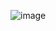 ![image]([https://github.com/mesinzer/mesinzer.github.io/assets/17992226/25138df1-d762-42a9-aba2-d5fe54fac91c](https://media.tenor.com/wCdz8tJk2l8AAAAd/%EC%9D%B4%EC%9A%A9-%EC%B6%95%EA%B5%AC.gif)https://media.tenor.com/wCdz8tJk2l8AAAAd/%EC%9D%B4%EC%9A%A9-%EC%B6%95%EA%B5%AC.gif)
